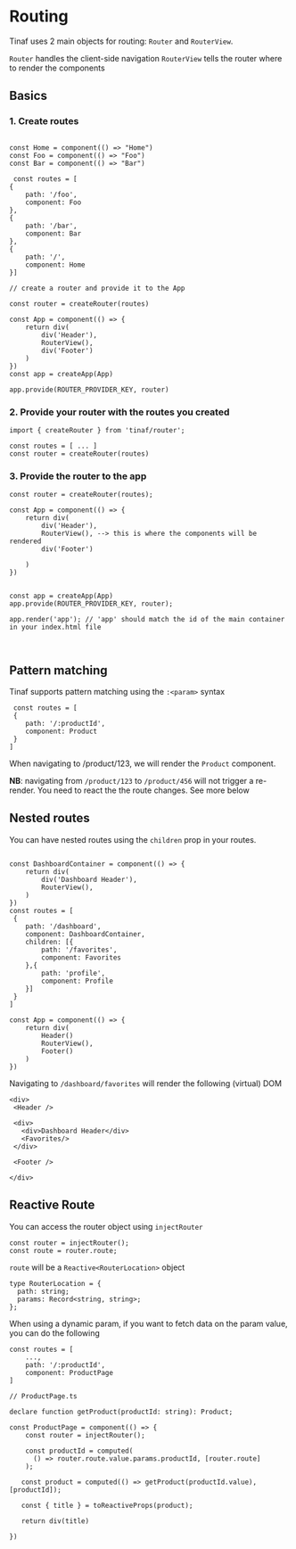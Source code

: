 # Routing

Tinaf uses 2 main objects for routing: `Router` and `RouterView`.

`Router` handles the client-side navigation
`RouterView` tells the router where to render the components

## Basics

### 1. Create routes

```

const Home = component(() => "Home")
const Foo = component(() => "Foo")
const Bar = component(() => "Bar")

 const routes = [
{
    path: '/foo',
    component: Foo
},
{
    path: '/bar',
    component: Bar
},
{
    path: '/',
    component: Home
}]

// create a router and provide it to the App

const router = createRouter(routes)

const App = component(() => {
    return div(
        div('Header'),
        RouterView(),
        div('Footer')
    )
})
const app = createApp(App)

app.provide(ROUTER_PROVIDER_KEY, router)
```

### 2. Provide your router with the routes you created

```
import { createRouter } from 'tinaf/router';

const routes = [ ... ]
const router = createRouter(routes)
```

### 3. Provide the router to the app

```
const router = createRouter(routes);

const App = component(() => {
    return div(
        div('Header'),
        RouterView(), --> this is where the components will be rendered
        div('Footer')

    )
})


const app = createApp(App)
app.provide(ROUTER_PROVIDER_KEY, router);

app.render('app'); // 'app' should match the id of the main container in your index.html file



```

## Pattern matching

Tinaf supports pattern matching using the `:<param>` syntax

```
 const routes = [
 {
    path: '/:productId',
    component: Product
 }
]
```

When navigating to /product/123, we will render the `Product` component.

**NB**: navigating from `/product/123` to `/product/456` will not trigger a re-render. You need to react the the route changes. See more below

## Nested routes

You can have nested routes using the `children` prop in your routes.

```

const DashboardContainer = component(() => {
    return div(
        div('Dashboard Header'),
        RouterView(),
    )
})
const routes = [
 {
    path: '/dashboard',
    component: DashboardContainer,
    children: [{
        path: '/favorites',
        component: Favorites
    },{
        path: 'profile',
        component: Profile
    }]
 }
]

const App = component(() => {
    return div(
        Header()
        RouterView(),
        Footer()
    )
})
```

Navigating to `/dashboard/favorites` will render the following (virtual) DOM

```
<div>
 <Header />

 <div>
   <div>Dashboard Header</div>
   <Favorites/>
 </div>

 <Footer />

</div>
```

## Reactive Route

You can access the router object using `injectRouter`

```
const router = injectRouter();
const route = router.route;
```

`route` will be a `Reactive<RouterLocation>` object

```
type RouterLocation = {
  path: string;
  params: Record<string, string>;
};
```

When using a dynamic param, if you want to fetch data on the param value, you can do the following

```
const routes = [
    ...,
    path: '/:productId',
    component: ProductPage
]

// ProductPage.ts

declare function getProduct(productId: string): Product;

const ProductPage = component(() => {
    const router = injectRouter();

    const productId = computed(
      () => router.route.value.params.productId, [router.route]
    );

   const product = computed(() => getProduct(productId.value), [productId]);

   const { title } = toReactiveProps(product);

   return div(title)

})
```
